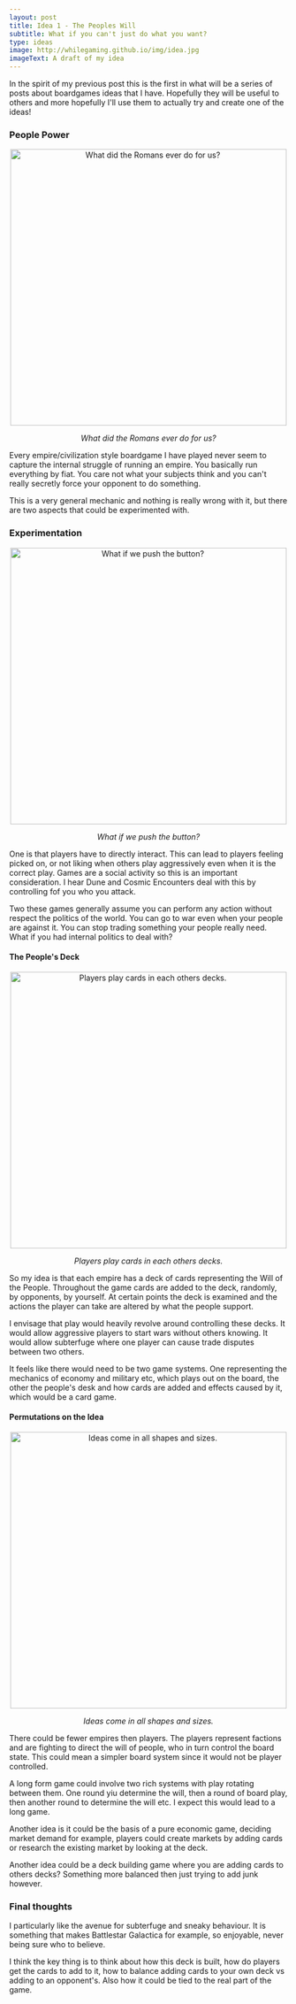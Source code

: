 ```yaml
---
layout: post
title: Idea 1 - The Peoples Will
subtitle: What if you can't just do what you want?
type: ideas
image: http://whilegaming.github.io/img/idea.jpg
imageText: A draft of my idea
---
```



In the spirit of my previous post this is the first in what will be a
series of posts about boardgames ideas that I have. Hopefully they will be
useful to others and more hopefully I'll use them to actually try and
create one of the ideas!

### People Power

<p align="center">
<a href="http://whilegaming.github.io/img/people.jpg"><img src="http://whilegaming.github.io/img/people.jpg" alt=" What did the Romans ever do for us?" width="500"></a>
</p>
<p align="center"><i> What did the Romans ever do for us?</i></p>

Every empire/civilization style boardgame I have played never seem to
capture the internal struggle of running an empire. You basically run
everything by fiat. You care not what your subjects think and you can't
really secretly force your opponent to do something.

This is a very general mechanic and nothing is really wrong with it, but
there are two aspects that could be experimented with.

### Experimentation

<p align="center">
<a href="http://whilegaming.github.io/img/experiment.jpg"><img src="http://whilegaming.github.io/img/experiment.jpg" alt=" What if we push the button?" width="500"></a>
</p>
<p align="center"><i> What if we push the button?</i></p>

One is that players have to directly interact. This can lead to players
feeling picked on, or not liking when others play aggressively even when it
is the correct play. Games are a social activity so this is an important
consideration. I hear Dune and Cosmic Encounters deal with this by
controlling fof you who you attack.

Two these games generally assume you can perform any action without respect
the politics of the world. You can go to war even when your people are
against it. You can stop trading something your people really need. What if
you had internal politics to deal with?

#### The People's Deck

<p align="center">
<a href="http://whilegaming.github.io/img/idea.jpg"><img src="http://whilegaming.github.io/img/idea.jpg" alt=" Players play cards in each others decks." width="500"></a>
</p>
<p align="center"><i> Players play cards in each others decks.</i></p>

So my idea is that each empire has a deck of cards representing the Will of
the People. Throughout the game cards are added to the deck, randomly, by
opponents, by yourself. At certain points the deck is examined and the
actions the player can take are altered by what the people support.

I envisage that play would heavily revolve around controlling these decks.
It would allow aggressive players to start wars without others knowing. It
would allow subterfuge where one player can cause trade disputes between
two others.

It feels like there would need to be two game systems. One representing the
mechanics of economy and military etc, which plays out on the board, the
other the people's desk and how cards are added and effects caused by it,
which would be a card game.

#### Permutations on the Idea

<p align="center">
<a href="http://whilegaming.github.io/img/perm.jpg"><img src="http://whilegaming.github.io/img/perm.jpg" alt=" Ideas come in all shapes and sizes." width="500"></a>
</p>
<p align="center"><i> Ideas come in all shapes and sizes.</i></p>

There could be fewer empires then players. The players represent factions
and are fighting to direct the will of people, who in turn control the
board state. This could mean a simpler board system since it would not be
player controlled.

A long form game could involve two rich systems with play rotating between
them. One round yiu determine the will, then a round of board play, then
another round to determine the will etc. I expect this would lead to a long
game.

Another idea is it could be the basis of a pure economic game, deciding
market demand for example, players could create markets by adding cards or
research the existing market by looking at the deck.

Another idea could be a deck building game where you are adding cards to
others decks? Something more balanced then just trying to add junk however.

### Final thoughts

I particularly like the avenue for subterfuge and sneaky behaviour. It is
something that makes Battlestar Galactica for example, so enjoyable, never
being sure who to believe.

I think the key thing is to think about how this deck is built, how do
players get the cards to add to it, how to balance adding cards to your own
deck vs adding to an opponent's. Also how it could be tied to the real part
of the game.
